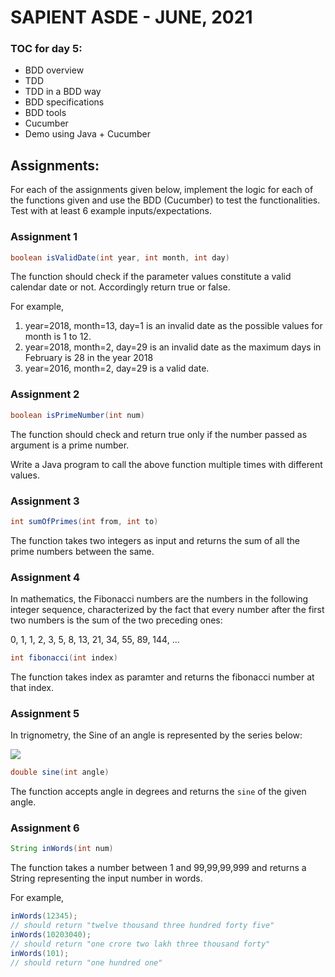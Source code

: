 # SAPIENT ASDE - JUNE, 2021

### TOC for day 5:

-   BDD overview
-   TDD
-   TDD in a BDD way
-   BDD specifications
-   BDD tools
-   Cucumber
-   Demo using Java + Cucumber

## Assignments:

For each of the assignments given below, implement the logic for each of the functions given and use the BDD (Cucumber) to test the functionalities. Test with at least 6 example inputs/expectations.

### Assignment 1

```java
boolean isValidDate(int year, int month, int day)
```

The function should check if the parameter values constitute a valid calendar date or not. Accordingly return true or false.

For example,

1. year=2018, month=13, day=1 is an invalid date as the possible values for month is 1 to 12.
2. year=2018, month=2, day=29 is an invalid date as the maximum days in February is 28 in the year 2018
3. year=2016, month=2, day=29 is a valid date.

### Assignment 2

```java
boolean isPrimeNumber(int num)
```

The function should check and return true only if the number passed as argument is a prime number.

Write a Java program to call the above function multiple times with different values.

### Assignment 3

```java
int sumOfPrimes(int from, int to)
```

The function takes two integers as input and returns the sum of all the prime numbers between the same.

### Assignment 4

In mathematics, the Fibonacci numbers are the numbers in the following integer sequence, characterized by the fact that every number after the first two numbers is the sum of the two preceding ones:

0, 1, 1, 2, 3, 5, 8, 13, 21, 34, 55, 89, 144, ...

```java
int fibonacci(int index)
```

The function takes index as paramter and returns the fibonacci number at that index.

### Assignment 5

In trignometry, the Sine of an angle is represented by the series below:

![](https://wikimedia.org/api/rest_v1/media/math/render/svg/3d9689077ce39529e3198213901261ebcf48197d)

```java
double sine(int angle)
```

The function accepts angle in degrees and returns the `sine` of the given angle.

### Assignment 6

```java
String inWords(int num)
```

The function takes a number between 1 and 99,99,99,999 and returns a String representing the input number in words.

For example,

```java
inWords(12345);
// should return "twelve thousand three hundred forty five"
inWords(10203040);
// should return "one crore two lakh three thousand forty"
inWords(101);
// should return "one hundred one"
```
